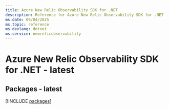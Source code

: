 ```yaml
---
title: Azure New Relic Observability SDK for .NET
description: Reference for Azure New Relic Observability SDK for .NET
ms.date: 09/04/2025
ms.topic: reference
ms.devlang: dotnet
ms.service: newrelicobservability
---
```

# Azure New Relic Observability SDK for .NET - latest
## Packages - latest
[!INCLUDE [packages](new-relic-observability-index.md)]